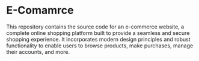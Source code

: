 # E-Comamrce
This repository contains the source code for an e-commerce website, a complete online shopping platform built to provide a seamless and secure shopping experience. It incorporates modern design principles and robust functionality to enable users to browse products, make purchases, manage their accounts, and more.
